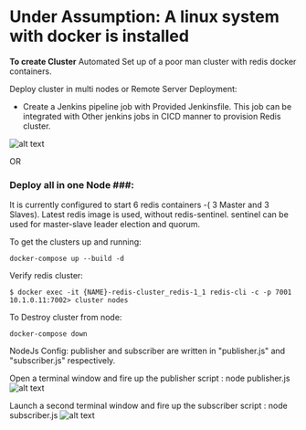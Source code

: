 # Under Assumption: A linux system with docker is installed

**To create Cluster**
Automated Set up of a poor man cluster with redis docker containers.

Deploy cluster in multi nodes or Remote Server Deployment:
- Create a Jenkins pipeline job with Provided Jenkinsfile. This job can be integrated with Other      jenkins jobs in CICD manner to provision Redis cluster.

![alt text](https://github.com/Sidzure/RedisDockerClusterPubSub/blob/master/clusterTest.png?raw=true)

OR

### Deploy all in one Node ###:
It is currently configured to start 6 redis containers -( 3 Master and 3 Slaves). Latest redis image is used, without redis-sentinel. sentinel can be used for master-slave leader election and quorum.

To get the clusters up and running: 
```
docker-compose up --build -d
```

Verify redis cluster:
```
$ docker exec -it {NAME}-redis-cluster_redis-1_1 redis-cli -c -p 7001
10.1.0.11:7002> cluster nodes
```

To Destroy cluster from node:
```
docker-compose down
```

NodeJs Config:
publisher and subscriber are written in "publisher.js" and "subscriber.js" respectively.

Open a terminal window and fire up the publisher script : node publisher.js
![alt text](https://github.com/Sidzure/RedisDockerClusterPubSub/blob/master/PubTest.png?raw=true)

Launch a second terminal window and fire up the subscriber script : node subscriber.js
![alt text](https://github.com/Sidzure/RedisDockerClusterPubSub/blob/master/SubTest.png?raw=true)
